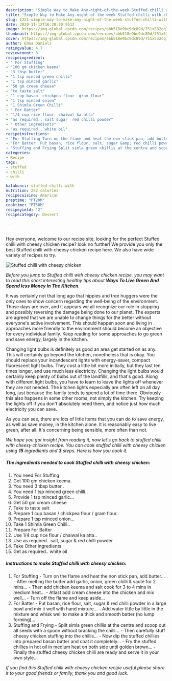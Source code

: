```yaml
---
description: "Simple Way to Make Any-night-of-the-week Stuffed chilli with cheesy chicken"
title: "Simple Way to Make Any-night-of-the-week Stuffed chilli with cheesy chicken"
slug: 1221-simple-way-to-make-any-night-of-the-week-stuffed-chilli-with-cheesy-chicken
date: 2020-11-12T16:28:30.951Z
image: https://img-global.cpcdn.com/recipes/abb518e9bc9dc89d/751x532cq70/stuffed-chilli-with-cheesy-chicken-recipe-main-photo.jpg
thumbnail: https://img-global.cpcdn.com/recipes/abb518e9bc9dc89d/751x532cq70/stuffed-chilli-with-cheesy-chicken-recipe-main-photo.jpg
cover: https://img-global.cpcdn.com/recipes/abb518e9bc9dc89d/751x532cq70/stuffed-chilli-with-cheesy-chicken-recipe-main-photo.jpg
author: Emma Daniels
ratingvalue: 4.7
reviewcount: 8
recipeingredient:
- " For Stuffing"
- "100 gm chicken keema"
- "3 tbsp butter"
- "1 tsp minced green chilli"
- "1 tsp minced garlic"
- "50 gm cream cheese"
- "to taste salt"
- "1 cup basan  chickpea flour  gram flour"
- "1 tsp minced onion"
- "1 Shimla Green Chilli"
- " For Batter"
- "1/4 cup rice flour  chaiwal ka atta"
- "as required.. salt sugar  red chilli powder"
- " Other ingredients"
- "as required.. white oil"
recipeinstructions:
- "For Stuffing Turn on the flame and heat the non stick pan, add butter... After melting the butter add garlic, onion, green chilli &amp; sauté for 2 mins...  Then add chicken keema and salt cook for 3 to 4 mins in medium heat... Atlast add cream cheese into the chicken and mix well... Turn off the flame and keep aside..."
- "For Batter  Put basan, rice flour, salt, sugar &amp; red chilli powder in a large bowl and mix it well with hand mixture... Add water little by little in the mixture and whisk well to make a thick and smooth batter (no lump forming)..."
- "Stuffing and Frying Split simla green chillis at the centre and scoop out all seeds with a spoon without bracking the chilli... Then carefully stuff cheesy chicken stuffing into the chillis... Now dip the stuffed chillies into prepared basan batter and coat it completely... Fry the stuffed chillies in hot oil in medium heat on both side until golden brown... Finally the stuffed cheesy chicken chilli are ready and serve it in your own style..."
categories:
- Recipe
tags:
- stuffed
- chilli
- with

katakunci: stuffed chilli with 
nutrition: 282 calories
recipecuisine: American
preptime: "PT20M"
cooktime: "PT50M"
recipeyield: "2"
recipecategory: Dessert

---
```

<br>
Hey everyone, welcome to our recipe site, looking for the perfect Stuffed chilli with cheesy chicken recipe? look no further! We provide you only the best Stuffed chilli with cheesy chicken recipe here. We also have wide variety of recipes to try.
<br>


![Stuffed chilli with cheesy chicken](https://img-global.cpcdn.com/recipes/abb518e9bc9dc89d/751x532cq70/stuffed-chilli-with-cheesy-chicken-recipe-main-photo.jpg)

<i>Before you jump to Stuffed chilli with cheesy chicken recipe, you may want to read this short interesting healthy tips about 
<strong>Ways To Live Green And Spend less Money In The Kitchen</strong>.</i>
</br>

It was certainly not that long ago that hippies and tree huggers were the only ones to show concern regarding the well-being of the environment. Those days are over, and it appears we all recognize our role in stopping and possibly reversing the damage being done to our planet. The experts are agreed that we are unable to change things for the better without everyone's active involvement. This should happen soon and living in approaches more friendly to the environment should become an objective for every individual family. Keep reading for some approaches to go green and save energy, largely in the kitchen.

Changing light bulbs is definitely as good an area get started on as any. This will certainly go beyond the kitchen, nonetheless that is okay. You should replace your incandescent lights with energy-saver, compact fluorescent light bulbs. They cost a little bit more initially, but they last ten times longer, and use much less electricity. Changing the light bulbs would certainly keep plenty of bulbs out of the landfills, and that's good. Along with different light bulbs, you have to learn to leave the lights off whenever they are not needed. The kitchen lights especially are often left on all day long, just because the family tends to spend a lot of time there. Obviously this also happens in some other rooms, not simply the kitchen. Try keeping the lights off if you don't absolutely need them, and notice just how much electricity you can save.

As you can see, there are lots of little items that you can do to save energy, as well as save money, in the kitchen alone. It is reasonably easy to live green, after all. It's concerning being sensible, more often than not.


<i>We hope you got insight from reading it, now let's go back to stuffed chilli with cheesy chicken recipe. You can cook stuffed chilli with cheesy chicken using <strong>15</strong> ingredients and <strong>3</strong> steps. Here is how you cook it.
</i>

##### The ingredients needed to cook Stuffed chilli with cheesy chicken:

1. You need  For Stuffing
1. Get 100 gm chicken keema.
1. You need 3 tbsp butter..
1. You need 1 tsp minced green chilli..
1. Provide 1 tsp minced garlic...
1. Get 50 gm cream cheese
1. Take to taste salt
1. Prepare 1 cup basan / chickpea flour / gram flour..
1. Prepare 1 tsp minced onion...
1. Take 1 Shimla Green Chilli..
1. Prepare  For Batter
1. Use 1/4 cup rice flour / chaiwal ka atta..
1. Use as required.. salt, sugar &amp; red chilli powder
1. Take  Other ingredients
1. Get as required.. white oil


##### Instructions to make Stuffed chilli with cheesy chicken:

1. For Stuffing - Turn on the flame and heat the non stick pan, add butter... - After melting the butter add garlic, onion, green chilli &amp; sauté for 2 mins...  - Then add chicken keema and salt cook for 3 to 4 mins in medium heat... - Atlast add cream cheese into the chicken and mix well... - Turn off the flame and keep aside...
1. For Batter -  Put basan, rice flour, salt, sugar &amp; red chilli powder in a large bowl and mix it well with hand mixture... - Add water little by little in the mixture and whisk well to make a thick and smooth batter (no lump forming)...
1. Stuffing and Frying - Split simla green chillis at the centre and scoop out all seeds with a spoon without bracking the chilli... - Then carefully stuff cheesy chicken stuffing into the chillis... - Now dip the stuffed chillies into prepared basan batter and coat it completely... - Fry the stuffed chillies in hot oil in medium heat on both side until golden brown... - Finally the stuffed cheesy chicken chilli are ready and serve it in your own style...


<i>If you find this Stuffed chilli with cheesy chicken recipe useful please share it to your good friends or family, thank you and good luck.</i>

